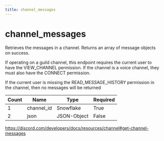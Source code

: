 ```yaml
---
title: channel_messages
---
```

# channel_messages 
Retrieves the messages in a channel. Returns an array of message objects on success.

If operating on a guild channel, this endpoint requires the current user to have the VIEW_CHANNEL permission. If the channel is a voice channel, they must also have the CONNECT permission.

If the current user is missing the READ_MESSAGE_HISTORY permission in the channel, then no messages will be returned

Count | Name | Type | Required        
----|----|----|----  
1 | channel_id | Snowflake | True
2 | json | JSON-Object | False

https://discord.com/developers/docs/resources/channel#get-channel-messages